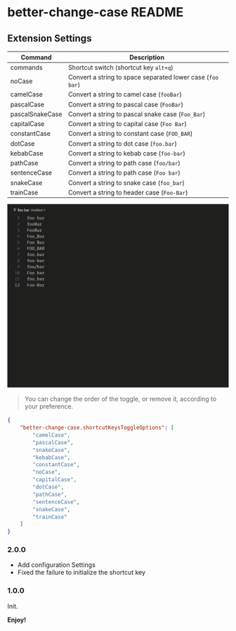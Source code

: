 # better-change-case README

## Extension Settings

| Command         | Description                                                |
| --------------- | ---------------------------------------------------------- |
| commands        | Shortcut switch (shortcut key `alt+q`)                     |
| noCase          | Convert a string to space separated lower case (`foo bar`) |
| camelCase       | Convert a string to camel case (`fooBar`)                  |
| pascalCase      | Convert a string to pascal case (`FooBar`)                 |
| pascalSnakeCase | Convert a string to pascal snake case (`Foo_Bar`)          |
| capitalCase     | Convert a string to capital case (`Foo Bar`)               |
| constantCase    | Convert a string to constant case (`FOO_BAR`)              |
| dotCase         | Convert a string to dot case (`foo.bar`)                   |
| kebabCase       | Convert a string to kebab case (`foo-bar`)                 |
| pathCase        | Convert a string to path case (`foo/bar`)                  |
| sentenceCase    | Convert a string to path case (`Foo bar`)                  |
| snakeCase       | Convert a string to snake case (`foo_bar`)                 |
| trainCase       | Convert a string to header case (`Foo-Bar`)                |

![image](/src/images/animation.gif)

> You can change the order of the toggle, or remove it, according to your preference.

``` json
{
	"better-change-case.shortcutKeysToggleOptions": [
		"camelCase",
		"pascalCase",
		"snakeCase",
		"kebabCase",
		"constantCase",
		"noCase",
		"capitalCase",
		"dotCase",
		"pathCase",
		"sentenceCase",
		"snakeCase",
		"trainCase"
	]
}

```

### 2.0.0

- Add configuration Settings
- Fixed the failure to initialize the shortcut key

### 1.0.0

Init.

**Enjoy!**
